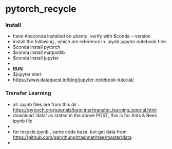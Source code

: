 # pytorch_recycle


### Install
 - have Anaconda installed on ubantu, verify with $conda --version
 - install the following , which are reference in  .ipynb  jupyter notebook files
 - $conda install pytorch
 - $conda install matplotlib
 - $conda install jupyter
 - 
 - **RUN**
 - $jupyter start
 - https://www.dataquest.io/blog/jupyter-notebook-tutorial/
 
 ### Transfer Learning
  - all .ipynb files are from this dir : https://pytorch.org/tutorials/beginner/transfer_learning_tutorial.html
  - download 'data' as stated in the above  POST, this is for  Ants & Bees ipynb file
  -
  - for recycle.ipynb , same code base, but get data from https://github.com/garythung/trashnet/tree/master/data
  - 
 
 
